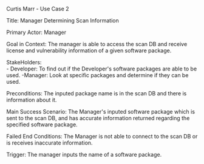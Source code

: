 Curtis Marr - Use Case 2

Title: 
    Manager Determining Scan Information

Primary Actor: 
    Manager

Goal in Context: 
    The manager is able to access the scan DB and receive license and vulnerability information of a given software package.

StakeHolders: <br/>
    - Developer: To find out if the Developer's software packages are able to be used.
     -Manager: Look at specific packages and determine if they can be used.
    

Preconditions:
    The inputed package name is in the scan DB and there is information about it.

Main Success Scenario:
    The Manager's inputed software package which is sent to the scan DB, and has accurate information returned regarding
    the specified software package. 
    
Failed End Conditions:
    The Manager is not able to connect to the scan DB or is receives inaccurate information.

Trigger:
    The manager inputs the name of a software package.

